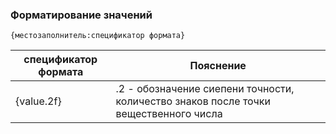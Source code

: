 ### Форматирование значений
`{местозаполнитель:спецификатор формата}`

|спецификатор формата|Пояснение                                                                           |
|-|-|
|{value.2f}          |.2 - обозначение сиепени точности, количество знаков после точки вещественного числа|

